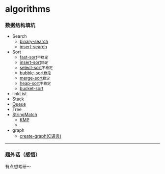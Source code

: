 # algorithms
### 数据结构填坑
* Search
  * [binary-search](https://github.com/hapi666/Data-structure/blob/master/search/binary-search/BinarySearch.go)
  * [insert-search](https://github.com/hapi666/Data-structure/blob/master/search/insert-search/main.go)
* Sort
  * [fast-sort](https://github.com/hapi666/Data-structure/blob/master/sort/fast-sort/fastSort.go)`不稳定`
  * [insert-sort](https://github.com/hapi666/Data-structure/blob/master/sort/insert-sort/main.go)`稳定`
  * [select-sort](https://github.com/hapi666/Data-structure/blob/master/sort/select-sort/main.go)`不稳定`
  * [bubble-sort](https://github.com/hapi666/Data-structure/blob/master/sort/bubble-sort/main.go)`稳定`
  * [merge-sort](https://github.com/hapi666/Data-structure/blob/master/sort/merge-sort/main.go)`稳定`
  * [heap-sort](https://github.com/hapi666/Data-structure/blob/master/sort/heap-sort/main.go)`不稳定`
  * [bucket-sort](https://github.com/hapi666/Data-structure/blob/master/sort/bucket-sort/main.go)
* linkList
* [Stack](https://github.com/hapi666/algorithms/blob/master/stack/main.go)
* [Queue](https://github.com/hapi666/algorithms/blob/master/queue/main.go)
* Tree
* [StringMatch](https://github.com/hapi666/algorithms/blob/master/stringMatch)
   * [KMP](https://github.com/hapi666/algorithms/blob/master/stringMatch/KMP)
   * []()
* graph
  * [create-graph(C语言)](https://github.com/hapi666/Data-structure/blob/master/graph/graph.c)
---
### 题外话（感悟）
  有点想考研～ 
